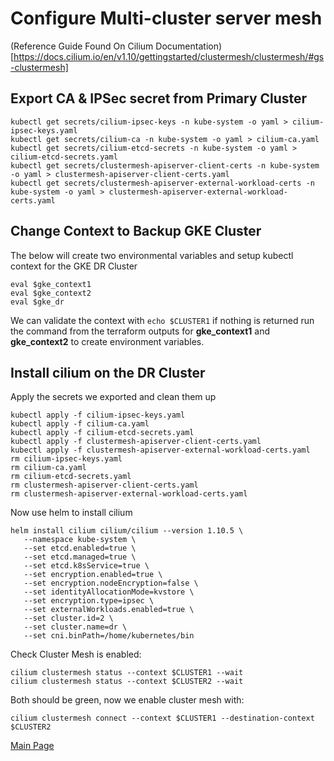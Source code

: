 # Configure Multi-cluster server mesh
(Reference Guide Found On Cilium Documentation)[https://docs.cilium.io/en/v1.10/gettingstarted/clustermesh/clustermesh/#gs-clustermesh]
## Export CA & IPSec secret from Primary Cluster
```
kubectl get secrets/cilium-ipsec-keys -n kube-system -o yaml > cilium-ipsec-keys.yaml
kubectl get secrets/cilium-ca -n kube-system -o yaml > cilium-ca.yaml
kubectl get secrets/cilium-etcd-secrets -n kube-system -o yaml > cilium-etcd-secrets.yaml
kubectl get secrets/clustermesh-apiserver-client-certs -n kube-system -o yaml > clustermesh-apiserver-client-certs.yaml
kubectl get secrets/clustermesh-apiserver-external-workload-certs -n kube-system -o yaml > clustermesh-apiserver-external-workload-certs.yaml 
```

## Change Context to Backup GKE Cluster
The below will create two environmental variables and setup kubectl context for the GKE DR Cluster
```
eval $gke_context1
eval $gke_context2
eval $gke_dr
```
We can validate the context with `echo $CLUSTER1` if nothing is returned run the command from the terraform outputs for **gke_context1** and **gke_context2** to create environment variables.

## Install cilium on the DR Cluster
Apply the secrets we exported and clean them up
```
kubectl apply -f cilium-ipsec-keys.yaml
kubectl apply -f cilium-ca.yaml
kubectl apply -f cilium-etcd-secrets.yaml
kubectl apply -f clustermesh-apiserver-client-certs.yaml
kubectl apply -f clustermesh-apiserver-external-workload-certs.yaml
rm cilium-ipsec-keys.yaml
rm cilium-ca.yaml
rm cilium-etcd-secrets.yaml
rm clustermesh-apiserver-client-certs.yaml
rm clustermesh-apiserver-external-workload-certs.yaml
```

Now use helm to install cilium
```
helm install cilium cilium/cilium --version 1.10.5 \
   --namespace kube-system \
   --set etcd.enabled=true \
   --set etcd.managed=true \
   --set etcd.k8sService=true \
   --set encryption.enabled=true \
   --set encryption.nodeEncryption=false \
   --set identityAllocationMode=kvstore \
   --set encryption.type=ipsec \
   --set externalWorkloads.enabled=true \
   --set cluster.id=2 \
   --set cluster.name=dr \
   --set cni.binPath=/home/kubernetes/bin
```

Check Cluster Mesh is enabled:
```
cilium clustermesh status --context $CLUSTER1 --wait
cilium clustermesh status --context $CLUSTER2 --wait
```

Both should be green, now we enable cluster mesh with:
```
cilium clustermesh connect --context $CLUSTER1 --destination-context $CLUSTER2
```

[Main Page](../)